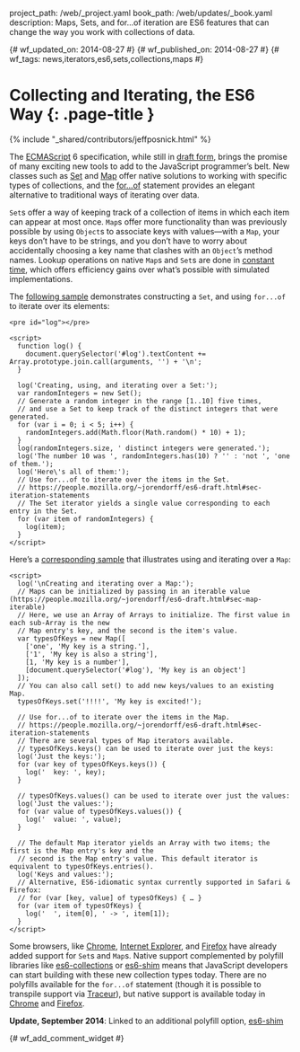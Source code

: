 project_path: /web/_project.yaml
book_path: /web/updates/_book.yaml
description: Maps, Sets, and for...of iteration are ES6 features that can change the way you work with collections of data.

{# wf_updated_on: 2014-08-27 #}
{# wf_published_on: 2014-08-27 #}
{# wf_tags: news,iterators,es6,sets,collections,maps #}

# Collecting and Iterating, the ES6 Way {: .page-title }

{% include "_shared/contributors/jeffposnick.html" %}


The [ECMAScript](http://en.wikipedia.org/wiki/ECMAScript) 6 specification, while still in [draft form](http://people.mozilla.org/~jorendorff/es6-draft.html), brings the promise of many exciting new tools to add to the JavaScript programmer’s belt. New classes such as [Set](https://people.mozilla.org/~jorendorff/es6-draft.html#sec-set-objects) and [Map](https://people.mozilla.org/~jorendorff/es6-draft.html#sec-map-objects) offer native solutions to working with specific types of collections, and the [for...of](https://people.mozilla.org/~jorendorff/es6-draft.html#sec-iteration-statements) statement provides an elegant alternative to traditional ways of iterating over data.

`Set`s offer a way of keeping track of a collection of items in which each item can appear at most once. `Map`s offer more functionality than was previously possible by using `Object`s to associate keys with values—with a `Map`, your keys don’t have to be strings, and you don’t have to worry about accidentally choosing a key name that clashes with an `Object`’s method names. Lookup operations on native `Map`s and `Set`s are done in [constant time](http://en.wikipedia.org/wiki/Time_complexity#Constant_time), which offers efficiency gains over what’s possible with simulated implementations.

The [following sample](https://googlechrome.github.io/samples/collections-iterators-es6/index.html) demonstrates constructing a `Set`, and using `for...of` to iterate over its elements:


    <pre id="log"></pre>
    
    <script>
      function log() {
        document.querySelector('#log').textContent += Array.prototype.join.call(arguments, '') + '\n';
      }
    
      log('Creating, using, and iterating over a Set:');
      var randomIntegers = new Set();
      // Generate a random integer in the range [1..10] five times,
      // and use a Set to keep track of the distinct integers that were generated.
      for (var i = 0; i < 5; i++) {
        randomIntegers.add(Math.floor(Math.random() * 10) + 1);
      }
      log(randomIntegers.size, ' distinct integers were generated.');
      log('The number 10 was ', randomIntegers.has(10) ? '' : 'not ', 'one of them.');
      log('Here\'s all of them:');
      // Use for...of to iterate over the items in the Set.
      // https://people.mozilla.org/~jorendorff/es6-draft.html#sec-iteration-statements
      // The Set iterator yields a single value corresponding to each entry in the Set.
      for (var item of randomIntegers) {
        log(item);
      }
    </script>
    

Here’s a [corresponding sample](https://googlechrome.github.io/samples/collections-iterators-es6/index.html) that illustrates using and iterating over a `Map`:


    <script>
      log('\nCreating and iterating over a Map:');
      // Maps can be initialized by passing in an iterable value (https://people.mozilla.org/~jorendorff/es6-draft.html#sec-map-iterable)
      // Here, we use an Array of Arrays to initialize. The first value in each sub-Array is the new
      // Map entry's key, and the second is the item's value.
      var typesOfKeys = new Map([
        ['one', 'My key is a string.'],
        ['1', 'My key is also a string'],
        [1, 'My key is a number'],
        [document.querySelector('#log'), 'My key is an object']
      ]);
      // You can also call set() to add new keys/values to an existing Map.
      typesOfKeys.set('!!!!', 'My key is excited!');
    
      // Use for...of to iterate over the items in the Map.
      // https://people.mozilla.org/~jorendorff/es6-draft.html#sec-iteration-statements
      // There are several types of Map iterators available.
      // typesOfKeys.keys() can be used to iterate over just the keys:
      log('Just the keys:');
      for (var key of typesOfKeys.keys()) {
        log('  key: ', key);
      }
    
      // typesOfKeys.values() can be used to iterate over just the values:
      log('Just the values:');
      for (var value of typesOfKeys.values()) {
        log('  value: ', value);
      }
    
      // The default Map iterator yields an Array with two items; the first is the Map entry's key and the
      // second is the Map entry's value. This default iterator is equivalent to typesOfKeys.entries().
      log('Keys and values:');
      // Alternative, ES6-idiomatic syntax currently supported in Safari & Firefox:
      // for (var [key, value] of typesOfKeys) { … }
      for (var item of typesOfKeys) {
        log('  ', item[0], ' -> ', item[1]);
      }
    </script>
    

Some browsers, like [Chrome](http://www.chromestatus.com/feature/4818609708728320), [Internet Explorer](http://msdn.microsoft.com/en-us/library/ie/dn263029), and [Firefox](https://developer.mozilla.org/en-US/docs/Web/JavaScript/Reference/Global_Objects/Map) have already added support for `Set`s and `Map`s. Native support complemented by polyfill libraries like [es6-collections](https://github.com/WebReflection/es6-collections) or [es6-shim](https://github.com/paulmillr/es6-shim/) means that JavaScript developers can start building with these new collection types today. There are no polyfills available for the `for...of` statement (though it is possible to transpile support via [Traceur](https://github.com/google/traceur-compiler)), but native support is available today in [Chrome](http://www.chromestatus.com/feature/4696563918045184) and [Firefox](https://developer.mozilla.org/en-US/docs/Web/JavaScript/Reference/Statements/for...of).

**Update, September 2014**: Linked to an additional polyfill option, [es6-shim](https://github.com/paulmillr/es6-shim/)


{# wf_add_comment_widget #}

